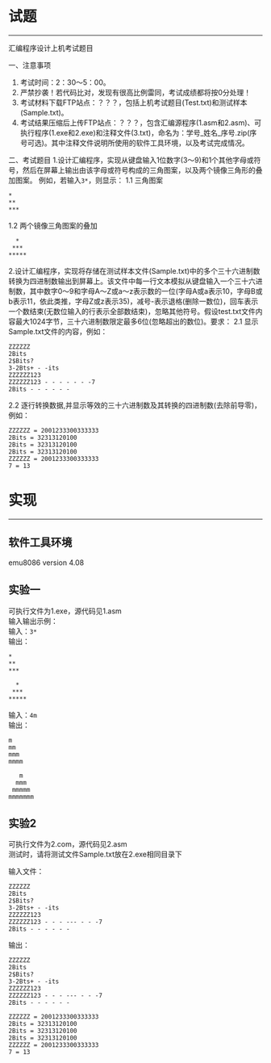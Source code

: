 # 试题
-----
汇编程序设计上机考试题目

一、注意事项
1. 考试时间：2：30～5：00。
2. 严禁抄袭！若代码比对，发现有很高比例雷同，考试成绩都将按0分处理！
3. 考试材料下载FTP站点：？？？，包括上机考试题目(Test.txt)和测试样本(Sample.txt)。
4. 考试结果压缩后上传FTP站点：？？？，包含汇编源程序(1.asm和2.asm)、可执行程序(1.exe和2.exe)和注释文件(3.txt)，命名为：学号_姓名_序号.zip(序号可选)。其中注释文件说明所使用的软件工具环境，以及考试完成情况。

二、考试题目
1.设计汇编程序，实现从键盘输入1位数字(3～9)和1个其他字母或符号，然后在屏幕上输出由该字母或符号构成的三角图案，以及两个镜像三角形的叠加图案。
例如，若输入`3*`，则显示：
1.1 三角图案
```
*
**
***
```
1.2 两个镜像三角图案的叠加
```
  *
 ***
*****
```
2.设计汇编程序，实现将存储在测试样本文件(Sample.txt)中的多个三十六进制数转换为四进制数输出到屏幕上。该文件中每一行文本模拟从键盘输入一个三十六进制数，其中数字0～9和字母A～Z或a～z表示数的一位(字母A或a表示10，字母B或b表示11，依此类推，字母Z或z表示35)，减号-表示退格(删除一数位)，回车表示一个数结束(无数位输入的行表示全部数结束)，忽略其他符号。假设test.txt文件内容最大1024字节，三十六进制数限定最多6位(忽略超出的数位)。要求：
2.1 显示Sample.txt文件的内容，例如：
```
ZZZZZZ
2Bits
2$Bits?
3-2Bts+ - -its
ZZZZZZ123
ZZZZZZ123 - - - - - - -7
2Bits - - - - - -
```

2.2 逐行转换数据,并显示等效的三十六进制数及其转换的四进制数(去除前导零)，例如：
```
ZZZZZZ = 2001233300333333
2Bits = 32313120100
2Bits = 32313120100
2Bits = 32313120100
ZZZZZZ = 2001233300333333
7 = 13
```


# 实现
-------
## 软件工具环境
emu8086 version 4.08

## 实验一
可执行文件为1.exe，源代码见1.asm  
输入输出示例：  
输入：`3*`  
输出：
```
*
**
***

  *
 ***
*****
```

输入：`4m`  
输出：  
```
m
mm
mmm
mmmm

   m
  mmm
 mmmmm
mmmmmmm
```

## 实验2
可执行文件为2.com，源代码见2.asm  
测试时，请将测试文件Sample.txt放在2.exe相同目录下  

输入文件：
```
ZZZZZZ
2Bits
2$Bits?
3-2Bts+ - -its
ZZZZZZ123
ZZZZZZ123 - - - --- - - -7
2Bits - - - - - -
```

输出：  
```
ZZZZZZ
2Bits
2$Bits?
3-2Bts+ - -its
ZZZZZZ123
ZZZZZZ123 - - - --- - - -7
2Bits - - - - - -

ZZZZZZ = 2001233300333333
2Bits = 32313120100
2Bits = 32313120100
2Bits = 32313120100
ZZZZZZ = 2001233300333333
7 = 13
```
